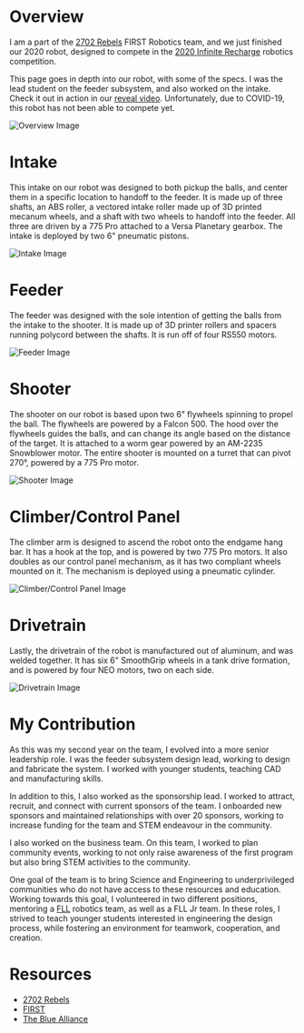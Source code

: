 # Overview

I am a part of the [2702 Rebels](https://2702rebels.com) FIRST Robotics team, and we just finished our 2020 robot, designed to compete in the [2020 Infinite Recharge](https://www.youtube.com/watch?v=gmiYWTmFRVE) robotics competition.

This page goes in depth into our robot, with some of the specs. I was the lead student on the feeder subsystem, and also worked on the intake. Check it out in action in our [reveal video](https://www.youtube.com/watch?v=tN_Rt3pt054). Unfortunately, due to COVID-19, this robot has not been able to compete yet.

![Overview Image](robot.png)

# Intake

This intake on our robot was designed to both pickup the balls, and center them in a specific location to handoff to the feeder. It is made up of three shafts, an ABS roller, a vectored intake roller made up of 3D printed mecanum wheels, and a shaft with two wheels to handoff into the feeder. All three are driven by a 775 Pro attached to a Versa Planetary gearbox. The intake is deployed by two 6" pneumatic pistons.

![Intake Image](intake.png)

# Feeder

The feeder was designed with the sole intention of getting the balls from the intake to the shooter. It is made up of 3D printer rollers and spacers running polycord between the shafts. It is run off of four RS550 motors.

![Feeder Image](feed.png)

# Shooter

The shooter on our robot is based upon two 6" flywheels spinning to propel the ball. The flywheels are powered by a Falcon 500. The hood over the flywheels guides the balls, and can change its angle based on the distance of the target. It is attached to a worm gear powered by an AM-2235 Snowblower motor. The entire shooter is mounted on a turret that can pivot 270°, powered by a 775 Pro motor.

![Shooter Image](shooter.png)

# Climber/Control Panel

The climber arm is designed to ascend the robot onto the endgame hang bar. It has a hook at the top, and is powered by two 775 Pro motors. It also doubles as our control panel mechanism, as it has two compliant wheels mounted on it. The mechanism is deployed using a pneumatic cylinder.

![Climber/Control Panel Image](climb.png)

# Drivetrain

Lastly, the drivetrain of the robot is manufactured out of aluminum, and was welded together. It has six 6" SmoothGrip wheels in a tank drive formation, and is powered by four NEO motors, two on each side.

![Drivetrain Image](drive.png)

# My Contribution

As this was my second year on the team, I evolved into a more senior leadership role. I was the feeder subsystem design lead, working to design and fabricate the system. I worked with younger students, teaching CAD and manufacturing skills.

In addition to this, I also worked as the sponsorship lead. I worked to attract, recruit, and connect with current sponsors of the team. I onboarded new sponsors and maintained relationships with over 20 sponsors, working to increase funding for the team and STEM endeavour in the community.

I also worked on the business team. On this team, I worked to plan community events, working to not only raise awareness of the first program but also bring STEM activities to the community.

One goal of the team is to bring Science and Engineering to underprivileged communities who do not have access to these resources and education. Working towards this goal, I volunteered in two different positions, mentoring a [FLL](https://www.firstinspires.org/robotics/fll) robotics team, as well as a FLL Jr team. In these roles, I strived to teach younger students interested in engineering the design process, while fostering an environment for teamwork, cooperation, and creation.

# Resources

* [2702 Rebels](https://2702rebels.com)
* [FIRST](https://firstinspires.org)
* [The Blue Alliance](https://thebluealliance.com)

